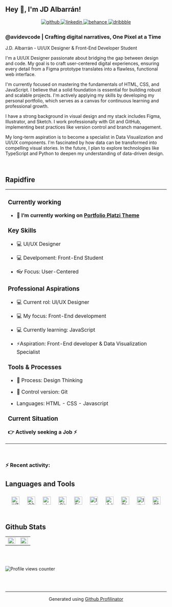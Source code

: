 ## Hey 👋, I'm JD Albarrán!  
  
<div align="center">
<a href="https://github.com/avidev-code" target="_blank">
<img src=https://img.shields.io/badge/github-%2324292e.svg?&style=for-the-badge&logo=github&logoColor=white alt=github style="margin-bottom: 5px;" />
</a>
<a href="https://linkedin.com/in/avidevcode" target="_blank">
<img src=https://img.shields.io/badge/linkedin-%231E77B5.svg?&style=for-the-badge&logo=linkedin&logoColor=white alt=linkedin style="margin-bottom: 5px;" />
</a>
<a href="https://www.behance.net/avidevcode" target="_blank">
<img src=https://img.shields.io/badge/behance-%23191919.svg?&style=for-the-badge&logo=behance&logoColor=white alt=behance style="margin-bottom: 5px;" />
</a>
<a href="https://dribbble.com/avidevcode" target="_blank">
<img src=https://img.shields.io/badge/dribbble-%23E45285.svg?&style=for-the-badge&logo=dribbble&logoColor=white alt=dribbble style="margin-bottom: 5px;" />
</a>  
</div>  

### @avidevcode | Crafting digital narratives, One Pixel at a Time  
J.D. Albarrán - UI/UX Designer & Front-End Developer Student

I'm a UI/UX Designer passionate about bridging the gap between design and code. My goal is to craft user-centered digital experiences, ensuring every detail from a Figma prototype translates into a flawless, functional web interface.

I'm currently focused on mastering the fundamentals of HTML, CSS, and JavaScript. I believe that a solid foundation is essential for building robust and scalable projects. I'm actively applying my skills by developing my personal portfolio, which serves as a canvas for continuous learning and professional growth.

I have a strong background in visual design and my stack includes Figma, Illustrator, and Sketch. I work professionally with Git and GitHub, implementing best practices like version control and branch management.

My long-term aspiration is to become a specialist in Data Visualization and UI/UX components. I'm fascinated by how data can be transformed into compelling visual stories. In the future, I plan to explore technologies like TypeScript and Python to deepen my understanding of data-driven design. 

<br/>  

## Rapidfire  
<table><tr><td valign="top" width="100%">

### Currently working  
- **🔭 I’m currently working on [Portfolio Platzi Theme](https://github.com/avidev-code/portfolio-platzi-theme)**  
  

### Key Skills  
- 💻 UI/UX Designer  
  

- 💻 Develpoment: Front-End Student  
  

- 👓 Focus: User-Centered  
  


### Professional Aspirations  
- 💻 Current rol: UI/UX Designer  
  

- 💻 My focus: Front-End development  
  

- 💻 Currently learning: JavaScript  
  

- ⚡Aspiration: Front-End developer & Data Visualization Specialist  
  


### Tools & Processes  
- 💭 Process: Design Thinking  
  

- 🕎 Control version: Git  
  

- Languages: HTML - CSS - Javascript  
  

### Current Situation  
**👉  Actively seeking a Job ⚡**  


</td></tr></table>  

<br/>  

### :zap: Recent activity:
<!--RECENT_ACTIVITY:start-->
<!--RECENT_ACTIVITY:last_update-->

## Languages and Tools  
<div align="center">  
<a href="https://en.wikipedia.org/wiki/HTML5" target="_blank"><img style="margin: 10px" src="https://profilinator.rishav.dev/skills-assets/html5-original-wordmark.svg" alt="HTML5" height="25" /></a>  
<a href="https://www.w3schools.com/css/" target="_blank"><img style="margin: 10px" src="https://profilinator.rishav.dev/skills-assets/css3-original-wordmark.svg" alt="CSS3" height="25" /></a>  
<a href="https://www.javascript.com/" target="_blank"><img style="margin: 10px" src="https://profilinator.rishav.dev/skills-assets/javascript-original.svg" alt="JavaScript" height="25" /></a>  
<a href="https://github.com/" target="_blank"><img style="margin: 10px" src="https://profilinator.rishav.dev/skills-assets/git-scm-icon.svg" alt="Git" height="25" /></a>  
<a href="https://www.figma.com/" target="_blank"><img style="margin: 10px" src="https://profilinator.rishav.dev/skills-assets/figma-icon.svg" alt="Figma" height="25" /></a>  
<a href="https://www.invisionapp.com/" target="_blank"><img style="margin: 10px" src="https://profilinator.rishav.dev/skills-assets/invision.svg" alt="Invision" height="25" /></a>  
<a href="https://www.adobe.com/in/products/xd.html" target="_blank"><img style="margin: 10px" src="https://profilinator.rishav.dev/skills-assets/adobexd.png" alt="Adobe XD" height="25" /></a>  
<a href="https://www.blender.org/" target="_blank"><img style="margin: 10px" src="https://profilinator.rishav.dev/skills-assets/blender_community_badge_white.svg" alt="Blender" height="25" /></a>  
<a href="https://www.adobe.com/in/products/illustrator.html" target="_blank"><img style="margin: 10px" src="https://profilinator.rishav.dev/skills-assets/adobe_illustrator-icon.svg" alt="Illustrator" height="25" /></a>  
<a href="http://getbem.com/" target="_blank"><img style="margin: 10px" src="https://profilinator.rishav.dev/skills-assets/bem.svg" alt="BEM" height="25" /></a>  
</div>  

<br/>  

## Github Stats  
<table><tr><td valign="top" width="50%">

<img src="https://github-readme-stats.vercel.app/api?username=avidev-code&show_icons=true&count_private=true&hide_border=true" align="left" style="width: 100%" />

</td><td valign="top" width="50%">

<img src="https://github-readme-stats.vercel.app/api/top-langs/?username=avidev-code&hide_border=true&layout=compact" align="left" style="width: 100%" />

</td></tr></table>  

<br/>  


<br/>  

![Profile views counter](https://komarev.com/ghpvc/?username=avidev-code&&style=flat-square)  
  

<br/>  


<br />

----
<div align="center">Generated using <a href="https://profilinator.rishav.dev/" target="_blank">Github Profilinator</a></div>
